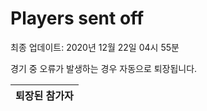 # Players sent off
최종 업데이트: 2020년 12월 22일 04시 55분


경기 중 오류가 발생하는 경우 자동으로 퇴장됩니다.


| 퇴장된 참가자 |
|:---:|